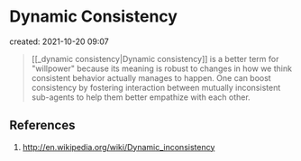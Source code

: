 # Dynamic Consistency 
created: 2021-10-20 09:07

> [[_dynamic consistency|Dynamic consistency]] is a better term for "willpower" because its meaning is robust to changes in how we think consistent behavior actually manages to happen. One can boost consistency by fostering interaction between mutually inconsistent sub-agents to help them better empathize with each other.

 

## References
1. http://en.wikipedia.org/wiki/Dynamic_inconsistency